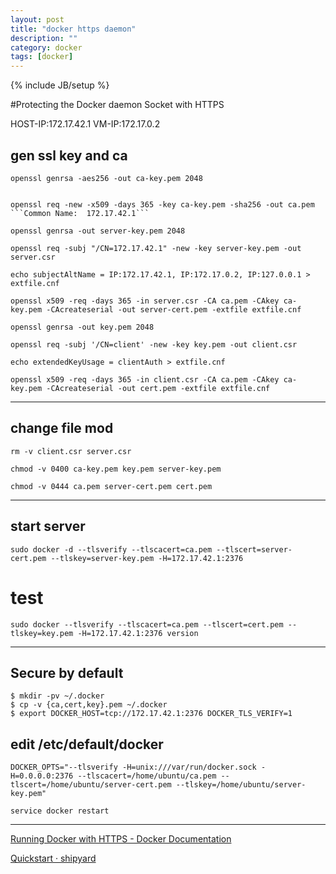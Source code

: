 ```yaml
---
layout: post
title: "docker https daemon"
description: ""
category: docker
tags: [docker]
---
```

{% include JB/setup %}


#Protecting the Docker daemon Socket with HTTPS

HOST-IP:172.17.42.1
VM-IP:172.17.0.2


## gen ssl key and ca

    openssl genrsa -aes256 -out ca-key.pem 2048


    openssl req -new -x509 -days 365 -key ca-key.pem -sha256 -out ca.pem
    ```Common Name:  172.17.42.1```

    openssl genrsa -out server-key.pem 2048

    openssl req -subj "/CN=172.17.42.1" -new -key server-key.pem -out server.csr

    echo subjectAltName = IP:172.17.42.1, IP:172.17.0.2, IP:127.0.0.1 > extfile.cnf

    openssl x509 -req -days 365 -in server.csr -CA ca.pem -CAkey ca-key.pem -CAcreateserial -out server-cert.pem -extfile extfile.cnf

    openssl genrsa -out key.pem 2048

    openssl req -subj '/CN=client' -new -key key.pem -out client.csr

    echo extendedKeyUsage = clientAuth > extfile.cnf

    openssl x509 -req -days 365 -in client.csr -CA ca.pem -CAkey ca-key.pem -CAcreateserial -out cert.pem -extfile extfile.cnf


---

## change file mod

    rm -v client.csr server.csr

    chmod -v 0400 ca-key.pem key.pem server-key.pem

    chmod -v 0444 ca.pem server-cert.pem cert.pem

----

## start server

    sudo docker -d --tlsverify --tlscacert=ca.pem --tlscert=server-cert.pem --tlskey=server-key.pem -H=172.17.42.1:2376


# test

    sudo docker --tlsverify --tlscacert=ca.pem --tlscert=cert.pem --tlskey=key.pem -H=172.17.42.1:2376 version

---


## Secure by default

    $ mkdir -pv ~/.docker
    $ cp -v {ca,cert,key}.pem ~/.docker
    $ export DOCKER_HOST=tcp://172.17.42.1:2376 DOCKER_TLS_VERIFY=1

## edit /etc/default/docker

    DOCKER_OPTS="--tlsverify -H=unix:///var/run/docker.sock -H=0.0.0.0:2376 --tlscacert=/home/ubuntu/ca.pem --tlscert=/home/ubuntu/server-cert.pem --tlskey=/home/ubuntu/server-key.pem"

    service docker restart


---


[Running Docker with HTTPS - Docker Documentation](https://docs.docker.com/articles/https/)

[Quickstart · shipyard](http://shipyard-project.com/docs/quickstart/)
